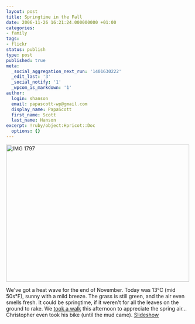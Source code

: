 ```yaml
---
layout: post
title: Springtime in the Fall
date: 2006-11-26 16:21:24.000000000 +01:00
categories:
- family
tags:
- flickr
status: publish
type: post
published: true
meta:
  _social_aggregation_next_run: '1401630222'
  _edit_last: '3'
  _social_notify: '1'
  _wpcom_is_markdown: '1'
author:
  login: shanson
  email: papascott-wp@gmail.com
  display_name: PapaScott
  first_name: Scott
  last_name: Hanson
excerpt: !ruby/object:Hpricot::Doc
  options: {}
---
```

<p><a href="http://www.flickr.com/photos/papascott/306577150/" title="Photo Sharing"><img src="https://static.flickr.com/99/306577150_a3743243fb.jpg" width="500" height="375" alt="IMG 1797" /></a></p>
<p>We've got a heat wave for the end of November. Today was 13°C (mid 50s°F), sunny with a mild breeze. The grass is still green, and the air even smells fresh. It could be springtime, if it weren't for all the leaves on the ground to rake. We <a href="http://www.flickr.com/photos/papascott/sets/72157594392567520/">took a walk</a> this afternoon to appreciate the spring air... Christopher even took his bike (until the mud came). <a href="http://www.flickr.com/photos/papascott/sets/72157594392567520/show/">Slideshow</a></p>

